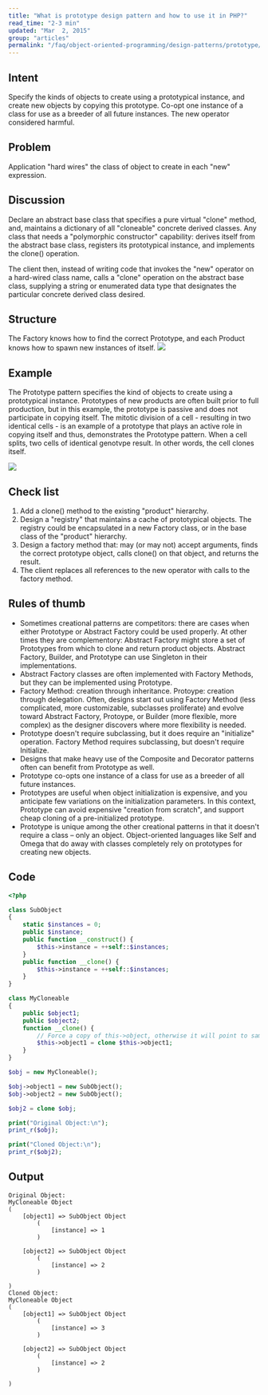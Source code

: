 ```yaml
---
title: "What is prototype design pattern and how to use it in PHP?"
read_time: "2-3 min"
updated: "Mar  2, 2015"
group: "articles"
permalink: "/faq/object-oriented-programming/design-patterns/prototype/"
---
```


## Intent

Specify the kinds of objects to create using a prototypical instance, and create new objects by copying this prototype.
Co-opt one instance of a class for use as a breeder of all future instances.
The new operator considered harmful.

## Problem

Application "hard wires" the class of object to create in each "new" expression.

## Discussion

Declare an abstract base class that specifies a pure virtual "clone" method, and, maintains a dictionary of all "cloneable" concrete derived classes. Any class that needs a "polymorphic constructor" capability: derives itself from the abstract base class, registers its prototypical instance, and implements the clone() operation.

The client then, instead of writing code that invokes the "new" operator on a hard-wired class name, calls a "clone" operation on the abstract base class, supplying a string or enumerated data type that designates the particular concrete derived class desired.

## Structure

The Factory knows how to find the correct Prototype, and each Product knows how to spawn new instances of itself.
<img src="https://lh6.googleusercontent.com/-qUNwk_AMql4/VPP7DjFMQoI/AAAAAAAACJk/ZMlcakcHSxU/w1103-h679-no/Prototype-2x.png">

## Example

The Prototype pattern specifies the kind of objects to create using a prototypical instance. Prototypes of new products are often built prior to full production, but in this example, the prototype is passive and does not participate in copying itself. The mitotic division of a cell - resulting in two identical cells - is an example of a prototype that plays an active role in copying itself and thus, demonstrates the Prototype pattern. When a cell splits, two cells of identical genotvpe result. In other words, the cell clones itself.

<img src="https://lh4.googleusercontent.com/-474Uw7g-x5U/VPP7D30TQwI/AAAAAAAACJo/jvI4jdjf7nQ/w824-h490-no/Prototype_example1-2x.png">

## Check list

1. Add a clone() method to the existing "product" hierarchy.
2. Design a "registry" that maintains a cache of prototypical objects. The registry could be encapsulated in a new Factory class, or in the base class of the "product" hierarchy.
3. Design a factory method that: may (or may not) accept arguments, finds the correct prototype object, calls clone() on that object, and returns the result.
4. The client replaces all references to the new operator with calls to the factory method.

## Rules of thumb

* Sometimes creational patterns are competitors: there are cases when either Prototype or Abstract Factory could be used properly. At other times they are complementory: Abstract Factory might store a set of Prototypes from which to clone and return product objects. Abstract Factory, Builder, and Prototype can use Singleton in their implementations.
* Abstract Factory classes are often implemented with Factory Methods, but they can be implemented using Prototype.
* Factory Method: creation through inheritance. Protoype: creation through delegation.
Often, designs start out using Factory Method (less complicated, more customizable, subclasses proliferate) and evolve toward Abstract Factory, Protoype, or Builder (more flexible, more complex) as the designer discovers where more flexibility is needed.
* Prototype doesn't require subclassing, but it does require an "initialize" operation. Factory Method requires subclassing, but doesn't require Initialize.
* Designs that make heavy use of the Composite and Decorator patterns often can benefit from Prototype as well.
* Prototype co-opts one instance of a class for use as a breeder of all future instances.
* Prototypes are useful when object initialization is expensive, and you anticipate few variations on the initialization parameters. In this context, Prototype can avoid expensive "creation from scratch", and support cheap cloning of a pre-initialized prototype.
* Prototype is unique among the other creational patterns in that it doesn't require a class – only an object. Object-oriented languages like Self and Omega that do away with classes completely rely on prototypes for creating new objects.

## Code

```php
<?php

class SubObject
{
    static $instances = 0;
    public $instance;
    public function __construct() {
        $this->instance = ++self::$instances;
    }
    public function __clone() {
        $this->instance = ++self::$instances;
    }
}

class MyCloneable
{
    public $object1;
    public $object2;
    function __clone() {
        // Force a copy of this->object, otherwise it will point to same object.
        $this->object1 = clone $this->object1;
    }
}

$obj = new MyCloneable();

$obj->object1 = new SubObject();
$obj->object2 = new SubObject();

$obj2 = clone $obj;

print("Original Object:\n");
print_r($obj);

print("Cloned Object:\n");
print_r($obj2);
```

## Output

```
Original Object:
MyCloneable Object
(
    [object1] => SubObject Object
        (
            [instance] => 1
        )

    [object2] => SubObject Object
        (
            [instance] => 2
        )

)
Cloned Object:
MyCloneable Object
(
    [object1] => SubObject Object
        (
            [instance] => 3
        )

    [object2] => SubObject Object
        (
            [instance] => 2
        )

)

```
